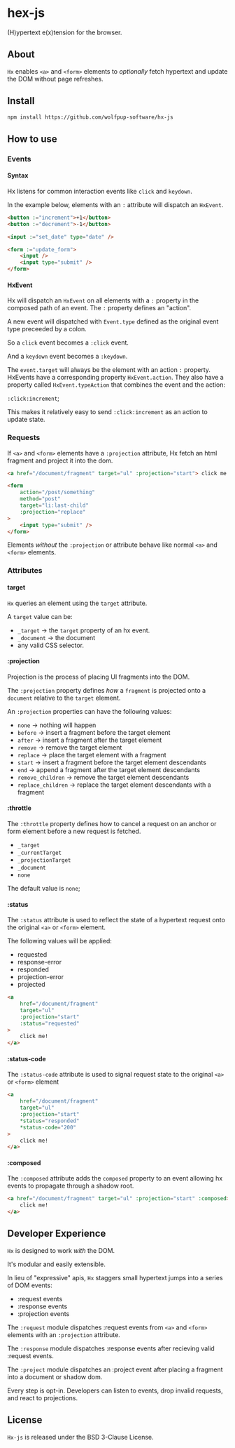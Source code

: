 # hex-js

(H)ypertext e(x)tension for the browser.

## About

`Hx` enables `<a>` and `<form>` elements to _optionally_ fetch hypertext and update the DOM without page refreshes.

## Install

```html
npm install https://github.com/wolfpup-software/hx-js
```

## How to use

### Events

#### Syntax

Hx listens for common interaction events like `click` and `keydown`.

In the example below, elements with an `:` attribute will dispatch an `HxEvent`.

```html
<button :="increment">+1</button>
<button :="decrement">-1</button>

<input :="set_date" type="date" />

<form :="update_form">
	<input />
	<input type="submit" />
</form>
```

#### HxEvent

Hx will dispatch an `HxEvent` on all elements with a `:` property in the composed path of an event. The `:` property defines an "action".

A new event will dispatched with `Event.type` defined as the original event type preceeded by a colon.

So a `click` event becomes a `:click` event.

And a `keydown` event becomes a `:keydown`.

The `event.target` will always be the element with an action `:` property.
HxEvents have a corresponding property `HxEvent.action`. They also have a property called `HxEvent.typeAction` that combines the event and the action:

`:click:increment`;

This makes it relatively easy to send `:click:increment` as an action to update state.

### Requests

If `<a>` and `<form>` elements have a `:projection` attribute, Hx fetch an html fragment and project it into the dom.

```html
<a href="/document/fragment" target="ul" :projection="start"> click me! </a>

<form
	action="/post/something"
	method="post"
	target="li:last-child"
	:projection="replace"
>
	<input type="submit" />
</form>
```

Elements _without_ the `:projection` or attribute behave like normal `<a>` and `<form>` elements.

### Attributes

#### target

`Hx` queries an element using the `target` attribute.

A `target` value can be:

- `_target` -> the `target` property of an hx event.
- `_document` -> the document
- any valid CSS selector.

#### :projection

Projection is the process of placing UI fragments into the DOM.

The `:projection` property defines _how_ a `fragment` is projected onto a `document` relative to the `target` element.

An `:projection` properties can have the following values:

- `none` -> nothing will happen
- `before` -> insert a fragment before the target element
- `after` -> insert a fragment after the target element
- `remove` -> remove the target element
- `replace` -> place the target element with a fragment
- `start` -> insert a fragment before the target element descendants
- `end` -> append a fragment after the target element descendants
- `remove_children` -> remove the target element descendants
- `replace_children` -> replace the target element descendants with a fragment

#### :throttle

The `:throttle` property defines how to cancel a request on an anchor or form element before a new request is fetched.

- `_target`
- `_currentTarget`
- `_projectionTarget`
- `_document`
- `none`

The default value is `none`;

#### :status

The `:status` attribute is used to reflect the state of a hypertext request onto the original `<a>` or `<form>` element.

The following values will be applied:

- requested
- response-error
- responded
- projection-error
- projected

```html
<a
	href="/document/fragment"
	target="ul"
	:projection="start"
	:status="requested"
>
	click me!
</a>
```

#### :status-code

The `:status-code` attribute is used to signal request state to the original `<a>` or `<form>` element

```html
<a
	href="/document/fragment"
	target="ul"
	:projection="start"
	*status="responded"
	*status-code="200"
>
	click me!
</a>
```

#### :composed

The `:composed` attribute adds the `composed` property to an event allowing hx events to propagate through a shadow root.

```html
<a href="/document/fragment" target="ul" :projection="start" :composed>
	click me!
</a>
```

## Developer Experience

`Hx` is designed to work _with_ the DOM.

It's modular and easily extensible.

In lieu of "expressive" apis, `Hx` staggers small hypertext jumps into a series of DOM events:

- :request events
- :response events
- :projection events

The `:request` module dispatches :request events from `<a>` and `<form>` elements with an `:projection` attribute.

The `:response` module dispatches :response events after recieving valid :request events.

The `:project` module dispatches an :project event after placing a fragment into a document or shadow dom.

Every step is opt-in. Developers can listen to events, drop invalid requests, and react to projections.

## License

`Hx-js` is released under the BSD 3-Clause License.
